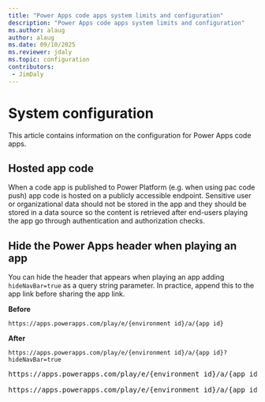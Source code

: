```yaml
---
title: "Power Apps code apps system limits and configuration"
description: "Power Apps code apps system limits and configuration"
ms.author: alaug
author: alaug
ms.date: 09/10/2025
ms.reviewer: jdaly
ms.topic: configuration
contributors:
 - JimDaly
---
```


# System configuration

This article contains information on the configuration for Power Apps code apps.

## Hosted app code

When a code app is published to Power Platform (e.g. when using pac code push) app code is hosted on a publicly accessible endpoint. Sensitive user or organizational data should not be stored in the app and they should be stored in a data source so the content is retrieved after end-users playing the app go through authentication and authorization checks. 

## Hide the Power Apps header when playing an app

You can hide the header that appears when playing an app adding `hideNavBar=true` as a query string parameter. In practice, append this to the app link before sharing the app link.

**Before**

`https://apps.powerapps.com/play/e/{environment id}/a/{app id}`

**After**

`https://apps.powerapps.com/play/e/{environment id}/a/{app id}?hideNavBar=true`

<pre>
https://apps.powerapps.com/play/e/{environment id}/a/{app id}

https://apps.powerapps.com/play/e/{environment id}/a/{app id}?<b>hideNavBar=true</b>
</pre>


